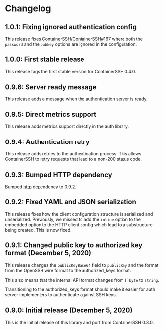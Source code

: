 # Changelog

## 1.0.1: Fixing ignored authentication config

This release fixes [ContainerSSH/ContainerSSH#167](https://github.com/ContainerSSH/ContainerSSH/issues/167) where both the `password` and the `pubkey` options are ignored in the configuration.

## 1.0.0: First stable release

This release tags the first stable version for ContainerSSH 0.4.0.

## 0.9.6: Server ready message

This release adds a message when the authentication server is ready.

## 0.9.5: Direct metrics support

This release adds metrics support directly in the auth library.

## 0.9.4: Authentication retry

This release adds retries to the authentication process. This allows ContainerSSH to retry requests that lead to a non-200 status code.

## 0.9.3: Bumped HTTP dependency

Bumped [http](https://github.com/containerssh/http) dependency to 0.9.2.

## 0.9.2: Fixed YAML and JSON serialization

This release fixes how the client configuration structure is serialized and unserialized. Previously, we missed to add the `inline` option to the embedded option to the HTTP client config which lead to a substructure being created. This is now fixed. 

## 0.9.1: Changed public key to authorized key format (December 5, 2020)

This release changes the `publicKeyBase64` field to `publicKey` and the format from the OpenSSH wire format to the authorized_keys format.

This also means that the internal API format changes from `[]byte` to `string`.

Transitioning to the authorized_keys format should make it easier for auth server implementers to authenticate against SSH keys.  

## 0.9.0: Initial release (December 5, 2020)

This is the initial release of this library and port from ContainerSSH 0.3.0.
